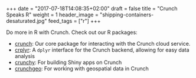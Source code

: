 +++
date = "2017-07-18T14:08:35+02:00"
draft = false
title = "Crunch Speaks R"
weight = 1
header_image = "shipping-containers-desaturated.jpg"
feed_tags = ["r"]
+++

Do more in R with Crunch. Check out our R packages:

* [crunch](/r/crunch/): Our core package for interacting with the Crunch cloud service.
* [crplyr](https://github.com/Crunch-io/crplyr): A `dplyr` interface for the Crunch backend, allowing for easy data analysis
* [crunchy](https://github.com/Crunch-io/crunchy): For building Shiny apps on Crunch
* [crunchgeo](https://github.com/Crunch-io/crunchgeo): For working with geospatial data in Crunch
